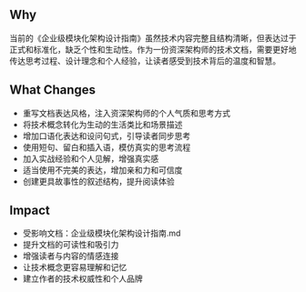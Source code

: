 ## Why

当前的《企业级模块化架构设计指南》虽然技术内容完整且结构清晰，但表达过于正式和标准化，缺乏个性和生动性。作为一份资深架构师的技术文档，需要更好地传达思考过程、设计理念和个人经验，让读者感受到技术背后的温度和智慧。

## What Changes

- 重写文档表达风格，注入资深架构师的个人气质和思考方式
- 将技术概念转化为生动的生活类比和场景描述
- 增加口语化表达和设问句式，引导读者同步思考
- 使用短句、留白和插入语，模仿真实的思考流程
- 加入实战经验和个人见解，增强真实感
- 适当使用不完美的表达，增加亲和力和可信度
- 创建更具故事性的叙述结构，提升阅读体验

## Impact

- 受影响文档：企业级模块化架构设计指南.md
- 提升文档的可读性和吸引力
- 增强读者与内容的情感连接
- 让技术概念更容易理解和记忆
- 建立作者的技术权威性和个人品牌